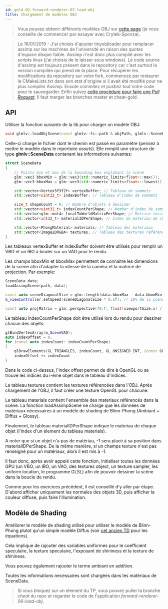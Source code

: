 ```yaml
---
id: gold-02-forward-renderer-07-load-obj
title: Chargement de modèles OBJ
---
```


> Vous pouvez obtenir différents modèles OBJ sur [cette page](https://casual-effects.com/data/) (je vous conseille de commencer par essayer avec Crytek-Sponza).

> <span class="badge warning"></span> Le 16/01/2019 - J'ai choisis d'ajouter tinyobjloader pour remplacer assimp sur les machines de l'université en raison des quotas d'espace disque faible. Assimp n'est donc plus compilé avec les scripts linux (j'ai choisis de le laisser sous windows). Le code source d'assimp est toujours présent dans le repository car c'est surtout la version compilée qui prend de la place. Pour récupérer les modifications du repository sur votre fork, commencez par restaurer le CMakeLists.txt dans son etat d'origine si il avait été modifié pour ne plus compiler Assimp. Ensute commitez et pushez tout votre code pour le sauvegarder. Enfin suivez [cette procédure pour faire une *Pull Request*](/openglnoel/docs/intro-sdk-02-SDK-01-repository#recuperer-des-modification-sur-votre-fork-depuis-le-repo-original). Il faut merger les branches master et cheat-gold.

## API

Utiliser la fonction suivante de la lib pour charger un modèle OBJ:

```cpp
void glmlv::loadObjScene(const glmlv::fs::path & objPath, glmlv::SceneData & data);
```

Celle-ci charge le fichier dont le chemin est passé en paramètre (pensez à mettre le modèle dans le repertoire *assets*).
Elle remplit une structure de type **glmlv::SceneData** contenant les informations suivantes:

```cpp
struct SceneData
{
    // Points min et max de la bounding box englobant la scene
    glm::vec3 bboxMin = glm::vec3(std::numeric_limits<float>::max());
    glm::vec3 bboxMax = glm::vec3(std::numeric_limits<float>::lowest());

    std::vector<Vertex3f3f2f> vertexBuffer; // Tableau de sommets
    std::vector<uint32_t> indexBuffer; // Tableau d'index de sommets

    size_t shapeCount = 0; // Nombre d'objets à dessiner
    std::vector<uint32_t> indexCountPerShape; // Nomber d'index de sommets pour chaque objet
    std::vector<glm::mat4> localToWorldMatrixPerShape; // Matrice localToWorld de chaque objet
    std::vector<int32_t> materialIDPerShape; // Index du materiau de chaque objet (-1 si pas de materiaux)

    std::vector<PhongMaterial> materials; // Tableau des materiaux
    std::vector<Image2DRGBA> textures; // Tableau des textures référencés par les materiaux
}
```

Les tableaux vertexBuffer et indexBuffer doivent être utilisés pour remplir un VBO et un IBO à binder sur un VAO pour le rendu.

Les champs bboxMin et bboxMax permettent de connaitre les dimensions de la scene afin d'adapter la vitesse de la caméra et la matrice de projection. Par exemple:

```cpp
SceneData data;
loadAssimpScene(path, data);

const auto sceneDiagonalSize = glm::length(data.bboxMax - data.bboxMin);
m_viewController.setSpeed(sceneDiagonalSize * 0.1f); // 10% de la scene parcouru par seconde

const auto projMatrix = glm::perspective(70.f, float(viewportSize.x) / viewportSize.y, 0.01f * m_SceneSize, m_SceneSize); // near = 1% de la taille de la scene, far = 100%
```

Le tableau indexCountPerShape doit être utilisé lors du rendu pour dessiner chacun des objets:

```cpp
glBindVertexArray(m_SceneVAO);
auto indexOffset = 0;
for (const auto indexCount: indexCountPerShape)
{
    glDrawElements(GL_TRIANGLES, indexCount, GL_UNSIGNED_INT, (const GLvoid*) (indexOffset * sizeof(GLuint)));
    indexOffset += indexCount
}
```

Dans le code ci-dessus, l'index offset permet de dire à OpenGL ou se trouve les indices du i-ème objet dans le tableau d'indices.

Le tableau textures contient les textures référencées dans l'OBJ. Après chargement de l'OBJ, il faut créer une texture OpenGL pour chacune.

Le tableau materials contient l'ensemble des materiaux référencés dans la scène. La fonction loadAssimpScene ne charge que les données de matériaux nécessaires à un modèle de shading de Blinn-Phong (Ambiant + Diffus + Glossy).

Finalement, le tableau materialIDPerShape indique le materiau de chaque objet (l'index d'un élement du tableau materials).

A noter que si un objet n'a pas de matériau, -1 sera placé à sa position dans materialIDPerShape.
De la même manière, si un champs texture n'est pas renseigné pour un matériaux, alors il est mis à -1.

Il faut donc, après avoir appelé cette fonction, initialiser toutes les données GPU (un VBO, un IBO, un VAO, des textures object, un texture sampler, les uniform location, le programme GLSL) afin de pouvoir dessiner la scène dans la boucle de rendu.

Comme pour les exercices précédent, il est conseillé d'y aller par étape. D'abord afficher uniquement les normales des objets 3D, puis afficher la couleur diffuse, puis faire l'illumination.

## Modèle de Shading

Améliorer le modèle de shading utilisé pour utiliser le modèle de Blinn-Phong plutot qu'un simple modèle Diffus (voir [cet ancien TD](gold-02-forward-renderer-07-load-obj) pour les équations).

Cela implique de rajouter des variables uniformes pour le coefficient speculaire, la texture speculaire, l'exposant de shininess et la texture de shininess.

Vous pouvez également rajouter le terme ambiant en addition.

Toutes les informations necessaires sont chargées dans les matériaux de SceneData.

> Si vous bloquez sur un element du TP, vous pouvez puller la branche *cheat* du repo et regarder le code de l'application *forward-renderer-06-load-obj*.
